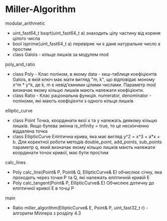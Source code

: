 # Miller-Algorithm

modular_arithmetic
- uint_fast64_t bsqrt(uint_fast64_t a) знаходить цілу частину від кореня цілого числа
- bool isprime(uint_fast64_t a) перевіряє чи є дане натуральне число a простим
- class Galois - кільце лишків за модулем mod

poly_and_ratio
- class Poly - Клас поліном, в якому data - хеш-таблиця коефіцієнтів Galois, в якій ключ має мати вигляд "m, k", що відповідає моному x^m * y^k, де k, m є невід'ємними цілими числами. Параметр mod визначає якому кільцю лишків мають належати коефіцієнти.
- class Ratio - Клас раціональна функція. numerator, denominator - поліноми, які мають коефіцієнти з одного кільця лишків

elliptic_curve
- class Point Точка, координати якої x та y належать деякому кільцю лишків. Якщо булева змінна is_infinity = true, то це нескінченно віддалена точка
- class EllipticCurve Еліптична крива, яка має вигляд y^2 = x^3 + a*x + b. Для коректної роботи методів double_point, add_points, sub_points параметр q, який визначає якому кільцю лишків мають належати координати точок кривої, має бути простим

calc_lines
- Poly calc_line(Point& P, Point& Q, EllipticCurve& E) обчислює січну, яка проходить через точки P та Q, які належать еліптичній кривій E
- Poly calc_tangent(Point& P, EllipticCurve& E) Обчислює дотичну до еліптичної кривої E в точці P

main
- Ratio miller_algorithm(EllipticCurve& E, Point& P, uint_fast32_t r) - алгоритм Міллера з розділу 4.3
